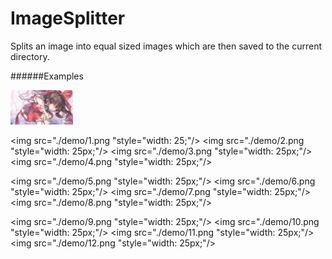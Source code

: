 # ImageSplitter

Splits an image into equal sized images which are then saved to the current directory.

######Examples

<img src="./demo/qrGs0ms.png" width="100px"/>


<img src="./demo/1.png "style="width: 25;"/> <img src="./demo/2.png "style="width: 25px;"/> <img src="./demo/3.png "style="width: 25px;"/> <img src="./demo/4.png "style="width: 25px;"/>

<img src="./demo/5.png "style="width: 25px;"/> <img src="./demo/6.png "style="width: 25px;"/> <img src="./demo/7.png "style="width: 25px;"/> <img src="./demo/8.png "style="width: 25px;"/>

<img src="./demo/9.png "style="width: 25px;"/> <img src="./demo/10.png "style="width: 25px;"/> <img src="./demo/11.png "style="width: 25px;"/> <img src="./demo/12.png "style="width: 25px;"/>

